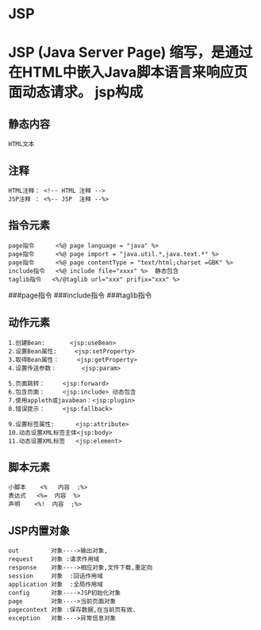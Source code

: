 JSP
======
JSP (Java Server Page) 缩写，是通过在HTML中嵌入Java脚本语言来响应页面动态请求。
jsp构成
=========
静态内容
--------
	HTML文本
注释
-------
	HTML注释： <!-- HTML 注释 -->
	JSP注释 ： <%-- JSP  注释 --%>
指令元素
-------
	page指令  	<%@ page language = "java" %>
	page指令  	<%@ page import = "java.util.*,java.text.*" %>
	page指令  	<%@ page contentType = "text/html;charset =GBK" %>
	include指令	<%@ include file="xxxx" %>  静态包含
	taglib指令   <%/@taglib url="xxx" prifix="xxx" %>

###page指令
###include指令
###taglib指令

动作元素
-----------
	1.创建Bean:		<jsp:useBean>
	2.设置Bean属性:		<jsp:setProperty>
	3.取得Bean属性：		<jsp:getProperty>
	4.设置传送参数：		<jsp:param>

	5.页面跳转：		<jsp:forward>
	6.包含页面：		<jsp:include> 动态包含
	7.使用appleth或javabean：<jsp:plugin>
	8.错误提示：		<jsp:fallback>
	
	9.设置标签属性:      <jsp:attribute>
	10.动态设置XML标签主体<jsp:body>
	11.动态设置XML标签   <jsp:element>
	
脚本元素
---------
	小脚本    <%   内容  ;%>
	表达式   <%=  内容  %>
	声明	  <%!  内容  ;%>
JSP内置对象
---------
	out			对象---->输出对象,
	request 	对象 :请求作用域
	response 	对象---->相应对象,文件下载,重定向
	session 	对象  :回话作用域
	application 对象  :全局作用域
	config		对象---->JSP初始化对象
	page		对象---->当前页面对象
	pagecontext	对象 :保存数据,在当前页有效.
	exception	对象---->异常信息对象